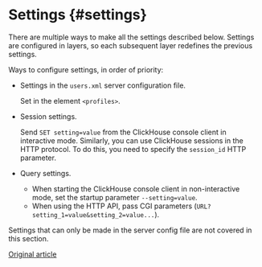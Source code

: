 # Settings {#settings}

There are multiple ways to make all the settings described below.
Settings are configured in layers, so each subsequent layer redefines the previous settings.

Ways to configure settings, in order of priority:

- Settings in the `users.xml` server configuration file.

    Set in the element `<profiles>`.

- Session settings.

    Send `SET setting=value` from the ClickHouse console client in interactive mode.
Similarly, you can use ClickHouse sessions in the HTTP protocol. To do this, you need to specify the `session_id` HTTP parameter.

- Query settings.
    - When starting the ClickHouse console client in non-interactive mode, set the startup parameter `--setting=value`.
    - When using the HTTP API, pass CGI parameters (`URL?setting_1=value&setting_2=value...`).

Settings that can only be made in the server config file are not covered in this section.


[Original article](https://clickhouse.tech/docs/en/operations/settings/) <!--hide-->
